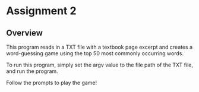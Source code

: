 # Assignment 2

## Overview

This program reads in a TXT file with a textbook page excerpt and creates a word-guessing game using the top 50 most commonly occurring words.  

To run this program, simply set the argv value to the file path of the TXT file, and run the program. 

Follow the prompts to play the game!